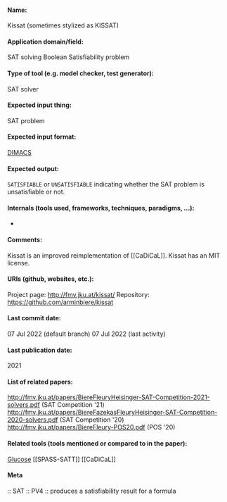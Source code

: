 #### Name:
Kissat (sometimes stylized as KISSAT)

#### Application domain/field:
SAT solving
Boolean Satisfiability problem

#### Type of tool (e.g. model checker, test generator):
SAT solver

#### Expected input thing:
SAT problem

#### Expected input format:
[DIMACS](../../../Formats/DIMACS.md)

#### Expected output:
`SATISFIABLE` or `UNSATISFIABLE` indicating whether the SAT problem is unsatisfiable or not.

#### Internals (tools used, frameworks, techniques, paradigms, ...):
-

#### Comments:
Kissat is an improved reimplementation of [[CaDiCaL]].
Kissat has an MIT license.

#### URIs (github, websites, etc.):
Project page: http://fmv.jku.at/kissat/
Repository: https://github.com/arminbiere/kissat

#### Last commit date:
07 Jul 2022 (default branch)
07 Jul 2022 (last activity)

#### Last publication date:
2021

#### List of related papers:
http://fmv.jku.at/papers/BiereFleuryHeisinger-SAT-Competition-2021-solvers.pdf (SAT Competition '21)
http://fmv.jku.at/papers/BiereFazekasFleuryHeisinger-SAT-Competition-2020-solvers.pdf (SAT Competition '20)
http://fmv.jku.at/papers/BiereFleury-POS20.pdf (POS '20)

#### Related tools (tools mentioned or compared to in the paper):
[Glucose](Glucose.md)
[[SPASS-SATT]]
[[CaDiCaL]]

#### Meta
:: SAT
:: PV4 :: produces a satisfiability result for a formula
